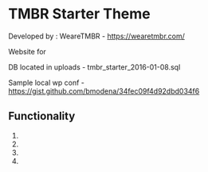 # TMBR Starter Theme
Developed by : WeareTMBR - https://wearetmbr.com/

Website for

DB located in uploads - tmbr_starter_2016-01-08.sql

Sample local wp conf - https://gist.github.com/bmodena/34fec09f4d92dbd034f6


## Functionality
1.
2.
3.
4.
